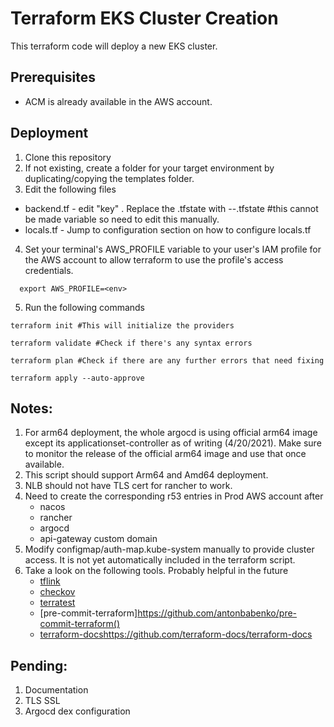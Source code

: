 # Terraform EKS Cluster Creation
This terraform code will deploy a new EKS cluster.

## Prerequisites
* ACM is already available in the AWS account.

## Deployment

1. Clone this repository
2. If not existing, create a folder for your target environment by duplicating/copying the templates folder.
3. Edit the following files
  - backend.tf - edit "key" . Replace the <name>.tfstate with <tenant>-<env>-<type>.tfstate #this cannot be made variable so need to edit this manually.
  - locals.tf - Jump to configuration section on how to configure locals.tf
4. Set your terminal's AWS_PROFILE variable to your user's IAM profile for the AWS account to allow terraform to use the profile's access credentials.
```
  export AWS_PROFILE=<env>
```
5. Run the following commands
```
terraform init #This will initialize the providers

terraform validate #Check if there's any syntax errors

terraform plan #Check if there are any further errors that need fixing

terraform apply --auto-approve
```

## Notes:

1. For arm64 deployment, the whole argocd is using official arm64 image except its applicationset-controller as of writing (4/20/2021). Make sure to monitor the release of the official arm64 image and use that once available. 
2. This script should support Arm64 and Amd64 deployment.
3. NLB should not have TLS cert for rancher to work.
4. Need to create the corresponding r53 entries in Prod AWS account after
    - nacos
    - rancher
    - argocd
    - api-gateway custom domain
6. Modify configmap/auth-map.kube-system manually to provide cluster access. It is not yet automatically included in the terraform script.
7. Take a look on the following tools. Probably helpful in the future
   - [tflink](https://github.com/terraform-linters/tflint)
   - [checkov](https://github.com/bridgecrewio/checkov/)
   - [terratest ](https://github.com/gruntwork-io/terratest/)
   - [pre-commit-terraform]https://github.com/antonbabenko/pre-commit-terraform()
   - [terraform-docs]()https://github.com/terraform-docs/terraform-docs
  
## Pending:

  1. Documentation
  2. TLS SSL
  3. Argocd dex configuration
  
